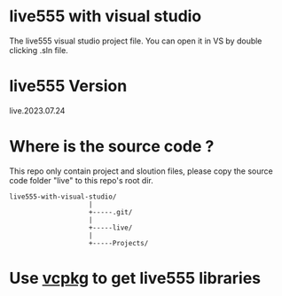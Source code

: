 # live555 with visual studio
The live555 visual studio project file. You can open it in VS by double clicking .sln file.
# live555 Version
live.2023.07.24
# Where is the source code ?
This repo only contain project and sloution files, please copy the source code folder "live" to this repo's root dir.

```
live555-with-visual-studio/
                    |
                    +-----.git/
                    |
                    +-----live/
                    |
                    +-----Projects/
```

# **Use [vcpkg](https://github.com/microsoft/vcpkg) to get live555 libraries**

